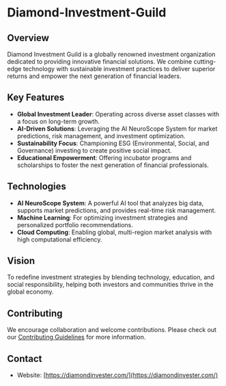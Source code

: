 # Diamond-Investment-Guild

## Overview

Diamond Investment Guild is a globally renowned investment organization dedicated to providing innovative financial solutions. We combine cutting-edge technology with sustainable investment practices to deliver superior returns and empower the next generation of financial leaders.

## Key Features

- **Global Investment Leader**: Operating across diverse asset classes with a focus on long-term growth.
- **AI-Driven Solutions**: Leveraging the AI NeuroScope System for market predictions, risk management, and investment optimization.
- **Sustainability Focus**: Championing ESG (Environmental, Social, and Governance) investing to create positive social impact.
- **Educational Empowerment**: Offering incubator programs and scholarships to foster the next generation of financial professionals.

## Technologies

- **AI NeuroScope System**: A powerful AI tool that analyzes big data, supports market predictions, and provides real-time risk management.
- **Machine Learning**: For optimizing investment strategies and personalized portfolio recommendations.
- **Cloud Computing**: Enabling global, multi-region market analysis with high computational efficiency.

## Vision

To redefine investment strategies by blending technology, education, and social responsibility, helping both investors and communities thrive in the global economy.

## Contributing

We encourage collaboration and welcome contributions. Please check out our [Contributing Guidelines](CONTRIBUTING.md) for more information.

## Contact

- Website: [https://diamondinvester.com/](https://diamondinvester.com/)
